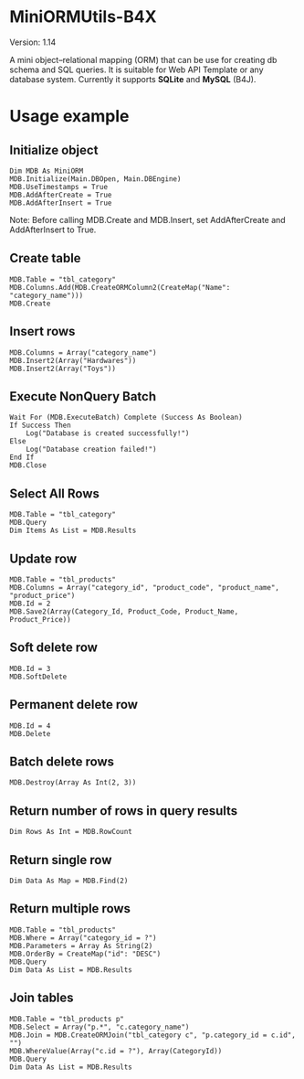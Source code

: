 # MiniORMUtils-B4X
Version: 1.14

A mini object–relational mapping (ORM) that can be use for creating db schema and SQL queries.
It is suitable for Web API Template or any database system.
Currently it supports **SQLite** and **MySQL** (B4J).

# Usage example

## Initialize object
```
Dim MDB As MiniORM
MDB.Initialize(Main.DBOpen, Main.DBEngine)
MDB.UseTimestamps = True
MDB.AddAfterCreate = True
MDB.AddAfterInsert = True
```
Note: Before calling MDB.Create and MDB.Insert, set AddAfterCreate and AddAfterInsert to True.

## Create table
```
MDB.Table = "tbl_category"
MDB.Columns.Add(MDB.CreateORMColumn2(CreateMap("Name": "category_name")))
MDB.Create
```

## Insert rows
```
MDB.Columns = Array("category_name")
MDB.Insert2(Array("Hardwares"))
MDB.Insert2(Array("Toys"))
```

## Execute NonQuery Batch
```
Wait For (MDB.ExecuteBatch) Complete (Success As Boolean)
If Success Then
    Log("Database is created successfully!")
Else
    Log("Database creation failed!")
End If
MDB.Close
```

## Select All Rows
```
MDB.Table = "tbl_category"
MDB.Query
Dim Items As List = MDB.Results
```

## Update row
```
MDB.Table = "tbl_products"
MDB.Columns = Array("category_id", "product_code", "product_name", "product_price")
MDB.Id = 2
MDB.Save2(Array(Category_Id, Product_Code, Product_Name, Product_Price))
```

## Soft delete row
```
MDB.Id = 3
MDB.SoftDelete
```

## Permanent delete row
```
MDB.Id = 4
MDB.Delete
```

## Batch delete rows
```
MDB.Destroy(Array As Int(2, 3))
```

## Return number of rows in query results
```
Dim Rows As Int = MDB.RowCount
```

## Return single row
```
Dim Data As Map = MDB.Find(2)
```

## Return multiple rows
```
MDB.Table = "tbl_products"
MDB.Where = Array("category_id = ?")
MDB.Parameters = Array As String(2)
MDB.OrderBy = CreateMap("id": "DESC")
MDB.Query
Dim Data As List = MDB.Results
```

## Join tables
```
MDB.Table = "tbl_products p"
MDB.Select = Array("p.*", "c.category_name")
MDB.Join = MDB.CreateORMJoin("tbl_category c", "p.category_id = c.id", "")
MDB.WhereValue(Array("c.id = ?"), Array(CategoryId))
MDB.Query
Dim Data As List = MDB.Results
```
